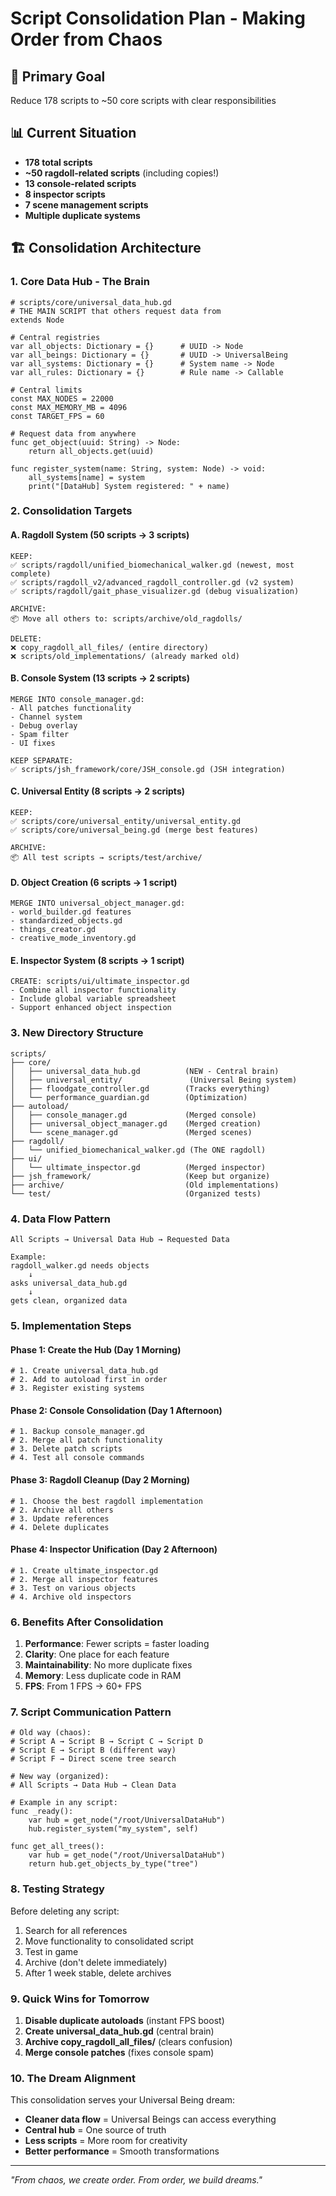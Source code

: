 # Script Consolidation Plan - Making Order from Chaos

## 🎯 Primary Goal
Reduce 178 scripts to ~50 core scripts with clear responsibilities

## 📊 Current Situation
- **178 total scripts**
- **~50 ragdoll-related scripts** (including copies!)
- **13 console-related scripts**
- **8 inspector scripts**
- **7 scene management scripts**
- **Multiple duplicate systems**

## 🏗️ Consolidation Architecture

### 1. Core Data Hub - The Brain
```gdscript
# scripts/core/universal_data_hub.gd
# THE MAIN SCRIPT that others request data from
extends Node

# Central registries
var all_objects: Dictionary = {}      # UUID -> Node
var all_beings: Dictionary = {}       # UUID -> UniversalBeing  
var all_systems: Dictionary = {}      # System name -> Node
var all_rules: Dictionary = {}        # Rule name -> Callable

# Central limits
const MAX_NODES = 22000
const MAX_MEMORY_MB = 4096
const TARGET_FPS = 60

# Request data from anywhere
func get_object(uuid: String) -> Node:
    return all_objects.get(uuid)

func register_system(name: String, system: Node) -> void:
    all_systems[name] = system
    print("[DataHub] System registered: " + name)
```

### 2. Consolidation Targets

#### A. Ragdoll System (50 scripts → 3 scripts)
```
KEEP:
✅ scripts/ragdoll/unified_biomechanical_walker.gd (newest, most complete)
✅ scripts/ragdoll_v2/advanced_ragdoll_controller.gd (v2 system)
✅ scripts/ragdoll/gait_phase_visualizer.gd (debug visualization)

ARCHIVE:
📦 Move all others to: scripts/archive/old_ragdolls/

DELETE:
❌ copy_ragdoll_all_files/ (entire directory)
❌ scripts/old_implementations/ (already marked old)
```

#### B. Console System (13 scripts → 2 scripts)
```
MERGE INTO console_manager.gd:
- All patches functionality
- Channel system
- Debug overlay
- Spam filter
- UI fixes

KEEP SEPARATE:
✅ scripts/jsh_framework/core/JSH_console.gd (JSH integration)
```

#### C. Universal Entity (8 scripts → 2 scripts)
```
KEEP:
✅ scripts/core/universal_entity/universal_entity.gd
✅ scripts/core/universal_being.gd (merge best features)

ARCHIVE:
📦 All test scripts → scripts/test/archive/
```

#### D. Object Creation (6 scripts → 1 script)
```
MERGE INTO universal_object_manager.gd:
- world_builder.gd features
- standardized_objects.gd
- things_creator.gd
- creative_mode_inventory.gd
```

#### E. Inspector System (8 scripts → 1 script)
```
CREATE: scripts/ui/ultimate_inspector.gd
- Combine all inspector functionality
- Include global variable spreadsheet
- Support enhanced object inspection
```

### 3. New Directory Structure
```
scripts/
├── core/
│   ├── universal_data_hub.gd          (NEW - Central brain)
│   ├── universal_entity/               (Universal Being system)
│   ├── floodgate_controller.gd        (Tracks everything)
│   └── performance_guardian.gd        (Optimization)
├── autoload/
│   ├── console_manager.gd             (Merged console)
│   ├── universal_object_manager.gd    (Merged creation)
│   └── scene_manager.gd               (Merged scenes)
├── ragdoll/
│   └── unified_biomechanical_walker.gd (The ONE ragdoll)
├── ui/
│   └── ultimate_inspector.gd          (Merged inspector)
├── jsh_framework/                     (Keep but organize)
├── archive/                           (Old implementations)
└── test/                              (Organized tests)
```

### 4. Data Flow Pattern
```
All Scripts → Universal Data Hub → Requested Data

Example:
ragdoll_walker.gd needs objects
    ↓
asks universal_data_hub.gd
    ↓
gets clean, organized data
```

### 5. Implementation Steps

#### Phase 1: Create the Hub (Day 1 Morning)
```gdscript
# 1. Create universal_data_hub.gd
# 2. Add to autoload first in order
# 3. Register existing systems
```

#### Phase 2: Console Consolidation (Day 1 Afternoon)
```gdscript
# 1. Backup console_manager.gd
# 2. Merge all patch functionality
# 3. Delete patch scripts
# 4. Test all console commands
```

#### Phase 3: Ragdoll Cleanup (Day 2 Morning)
```gdscript
# 1. Choose the best ragdoll implementation
# 2. Archive all others
# 3. Update references
# 4. Delete duplicates
```

#### Phase 4: Inspector Unification (Day 2 Afternoon)
```gdscript
# 1. Create ultimate_inspector.gd
# 2. Merge all inspector features
# 3. Test on various objects
# 4. Archive old inspectors
```

### 6. Benefits After Consolidation

1. **Performance**: Fewer scripts = faster loading
2. **Clarity**: One place for each feature
3. **Maintainability**: No more duplicate fixes
4. **Memory**: Less duplicate code in RAM
5. **FPS**: From 1 FPS → 60+ FPS

### 7. Script Communication Pattern

```gdscript
# Old way (chaos):
# Script A → Script B → Script C → Script D
# Script E → Script B (different way)
# Script F → Direct scene tree search

# New way (organized):
# All Scripts → Data Hub → Clean Data

# Example in any script:
func _ready():
    var hub = get_node("/root/UniversalDataHub")
    hub.register_system("my_system", self)
    
func get_all_trees():
    var hub = get_node("/root/UniversalDataHub")
    return hub.get_objects_by_type("tree")
```

### 8. Testing Strategy

Before deleting any script:
1. Search for all references
2. Move functionality to consolidated script
3. Test in game
4. Archive (don't delete immediately)
5. After 1 week stable, delete archives

### 9. Quick Wins for Tomorrow

1. **Disable duplicate autoloads** (instant FPS boost)
2. **Create universal_data_hub.gd** (central brain)
3. **Archive copy_ragdoll_all_files/** (clears confusion)
4. **Merge console patches** (fixes console spam)

### 10. The Dream Alignment

This consolidation serves your Universal Being dream:
- **Cleaner data flow** = Universal Beings can access everything
- **Central hub** = One source of truth
- **Less scripts** = More room for creativity
- **Better performance** = Smooth transformations

---
*"From chaos, we create order. From order, we build dreams."*